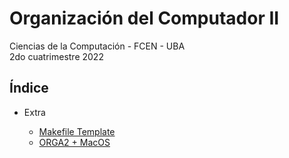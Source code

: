 # Organización del Computador II

Ciencias de la Computación - FCEN - UBA\
2do cuatrimestre 2022

## Índice

- Extra

  - [Makefile Template](./etc/template)
  - [ORGA2 + MacOS](./etc/docker)
